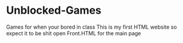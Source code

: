 # Unblocked-Games
Games for when your bored in class
This is my first HTML website so expect it to be shit
open Front.HTML for the main page
